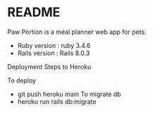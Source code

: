 # README

Paw Portion is a meal planner web app for pets. 

* Ruby version : ruby 3.4.6
* Rails version : Rails 8.0.3

[//]: # (* System dependencies)

[//]: # ()
[//]: # (* Configuration)

[//]: # ()
[//]: # (* Database creation)

[//]: # ()
[//]: # (* Database initialization)

[//]: # ()
[//]: # (* How to run the test suite)

[//]: # ()
[//]: # (* Services &#40;job queues, cache servers, search engines, etc.&#41;)

[//]: # ()
[//]: # (* Deployment instructions)

[//]: # ()
[//]: # (* ...)

Deployment Steps to Heroku

To deploy
* git push heroku main 
To migrate db
* heroku run rails db:migrate
